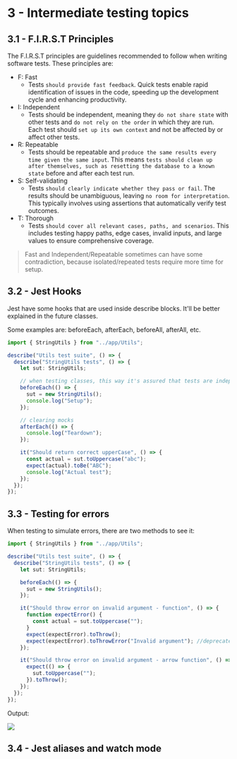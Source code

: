 # 3 - Intermediate testing topics

## 3.1 - F.I.R.S.T Principles

The F.I.R.S.T principles are guidelines recommended to follow when writing software tests. These principles are:

- F: Fast
  - Tests `should provide fast feedback`. Quick tests enable rapid identification of issues in the code, speeding up the development cycle and enhancing productivity.
- I: Independent
  - Tests should be independent, meaning they `do not share state` with other tests and `do not rely on the order` in which they are run. Each test should `set up its own context` and not be affected by or affect other tests.
- R: Repeatable
  - Tests should be repeatable and `produce the same results every time given the same input`. This means `tests should clean up after themselves, such as resetting the database to a known state` before and after each test run.
- S: Self-validating
  - Tests `should clearly indicate whether they pass or fail`. The results should be unambiguous, leaving `no room for interpretation`. This typically involves using assertions that automatically verify test outcomes.
- T: Thorough
  - Tests `should cover all relevant cases, paths, and scenarios`. This includes testing happy paths, edge cases, invalid inputs, and large values to ensure comprehensive coverage.

> Fast and Independent/Repeatable sometimes can have some contradiction, because isolated/repeated tests require more time for setup.

## 3.2 - Jest Hooks

Jest have some hooks that are used inside describe blocks. It'll be better explained in the future classes.

Some examples are: beforeEach, afterEach, beforeAll, afterAll, etc.

```ts
import { StringUtils } from "../app/Utils";

describe("Utils test suite", () => {
  describe("StringUtils tests", () => {
    let sut: StringUtils;

    // when testing classes, this way it's assured that tests are independente from one another
    beforeEach(() => {
      sut = new StringUtils();
      console.log("Setup");
    });

    // clearing mocks
    afterEach(() => {
      console.log("Teardown");
    });

    it("Should return correct upperCase", () => {
      const actual = sut.toUppercase("abc");
      expect(actual).toBe("ABC");
      console.log("Actual test");
    });
  });
});
```

## 3.3 - Testing for errors

When testing to simulate errors, there are two methods to see it:

```ts
import { StringUtils } from "../app/Utils";

describe("Utils test suite", () => {
  describe("StringUtils tests", () => {
    let sut: StringUtils;

    beforeEach(() => {
      sut = new StringUtils();
    });

    it("Should throw error on invalid argument - function", () => {
      function expectError() {
        const actual = sut.toUppercase("");
      }
      expect(expectError).toThrow();
      expect(expectError).toThrowError("Invalid argument"); //deprecated
    });

    it("Should throw error on invalid argument - arrow function", () => {
      expect(() => {
        sut.toUppercase("");
      }).toThrow();
    });
  });
});
```

Output:

![](https://i.imgur.com/714L9uQ.png)

## 3.4 - Jest aliases and watch mode